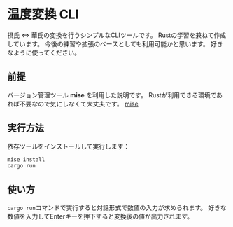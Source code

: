 # 温度変換 CLI

摂氏 ⇔ 華氏の変換を行うシンプルなCLIツールです。
Rustの学習を兼ねて作成しています。
今後の練習や拡張のベースとしても利用可能かと思います。
好きなように使ってください。

## 前提

バージョン管理ツール **mise** を利用した説明です。
Rustが利用できる環境であれば不要なので気にしなくて大丈夫です。
[mise](https://mise.jdx.dev)

## 実行方法

依存ツールをインストールして実行します：

```zsh
mise install
cargo run
```

## 使い方

`cargo run`コマンドで実行すると対話形式で数値の入力が求められます。
好きな数値を入力してEnterキーを押下すると変換後の値が出力されます。
